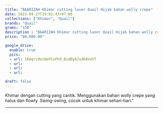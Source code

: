 ```yaml
---
title: "BAARIZAH Khimar cutting laser Quail Hijab bahan wolly crepe"
date: 2023-04-27T19:02:43+07:00
collections: ["Khimar", "Quail"]
brands: "Quail"
grams: "150"
description : "BAARIZAH Khimar cutting laser Quail Hijab bahan wolly crepe"
price: "80,000.00"

google_drive:
  enable: true
  pics:
  - url: 1KHqrv0oz0ePCoPhO_BsdBy62xdKAVdVT
  - url: 
  - url: 
  - url: 

draft: false
---
```


Khimar dengan cutting yang cantik. Menggunakan bahan wolly crepe yang halus dan flowly. Swing-swing, cocok untuk khimar sehari-hari."

-----------    
 
